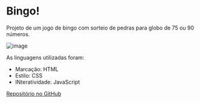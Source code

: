# Bingo!

Projeto de um jogo de bingo com sorteio de pedras para globo de 75 ou 90 números.

![image](https://user-images.githubusercontent.com/68711113/165095493-0cd495e0-abf4-4238-87d3-17e5a3ca45af.png)

As linguagens utilizadas foram:

* Marcação: HTML
* Estilo: CSS
* INteratividade: JavaScript

[Repositório no GitHub](https://carloscurty.github.io/bingo)
